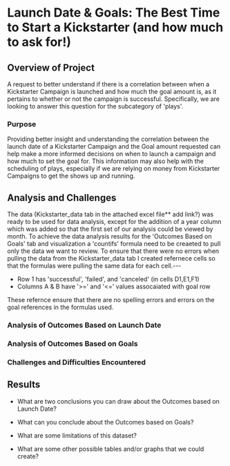 # Launch Date & Goals: The Best Time to Start a Kickstarter (and how much to ask for!)

## Overview of Project
A request to better understand if there is a correlation between when a Kickstarter Campaign is launched and how much the goal amount is, as it pertains to whether or not the campaign is successful. Specifically, we are looking to answer this question for the subcategory of 'plays'. 
### Purpose 
Providing better insight and understanding the correlation between the launch date of a Kickstarter Campaign and the Goal amount requested can help make a more informed decisions on when to launch a campaign and how much to set the goal for. This information may also help with the scheduling of plays, especially if we are relying on money from Kickstarter Campaigns to get the shows up and running. 
## Analysis and Challenges
The data (Kickstarter_data tab in the attached excel file** add link?) was ready to be used for data analysis, except for the addition of a year column which was added so that the first set of our analysis could be viewed by month. To achieve the data analysis results for the 'Outcomes Based on Goals' tab and visualization a 'countifs' formula need to be creaeted to pull only the data we want to review. To ensure that there were no errors when pulling the data from the Kickstarter_data tab I created refernece cells so that the formulas were pulling the same data for each cell.--- 
   
   * Row 1 has 'successful', 'failed', and 'canceled' (in cells D1,E1,F1) 
   * Columns A & B have '>=' and '<=' values assocaiated with goal row

These refernce ensure that there are no spelling errors and errors on the goal references in the formulas used. 
### Analysis of Outcomes Based on Launch Date

### Analysis of Outcomes Based on Goals

### Challenges and Difficulties Encountered

## Results

- What are two conclusions you can draw about the Outcomes based on Launch Date?

- What can you conclude about the Outcomes based on Goals?

- What are some limitations of this dataset?

- What are some other possible tables and/or graphs that we could create?

